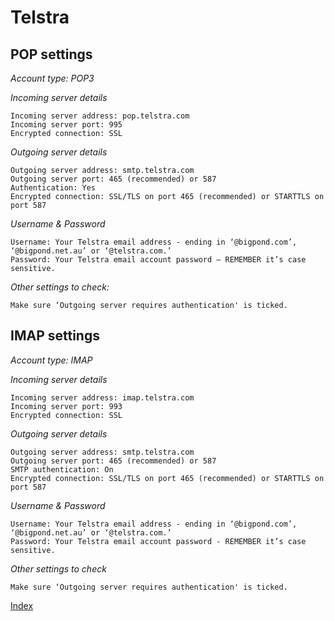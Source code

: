 # Telstra

## POP settings 

*Account type: POP3* 

*Incoming server details*

```
Incoming server address: pop.telstra.com
Incoming server port: 995
Encrypted connection: SSL
```

*Outgoing server details*

```
Outgoing server address: smtp.telstra.com
Outgoing server port: 465 (recommended) or 587
Authentication: Yes
Encrypted connection: SSL/TLS on port 465 (recommended) or STARTTLS on port 587 
```

*Username & Password*

```
Username: Your Telstra email address - ending in ‘@bigpond.com’, ‘@bigpond.net.au’ or ‘@telstra.com.’
Password: Your Telstra email account password – REMEMBER it’s case sensitive.
```

*Other settings to check:*

```
Make sure ‘Outgoing server requires authentication' is ticked. 
```
## IMAP settings

*Account type: IMAP* 

 *Incoming server details*

```
Incoming server address: imap.telstra.com
Incoming server port: 993
Encrypted connection: SSL
```
 
*Outgoing server details*

```
Outgoing server address: smtp.telstra.com
Outgoing server port: 465 (recommended) or 587
SMTP authentication: On
Encrypted connection: SSL/TLS on port 465 (recommended) or STARTTLS on port 587 
```

*Username & Password*

```
Username: Your Telstra email address - ending in ‘@bigpond.com’, ‘@bigpond.net.au’ or ‘@telstra.com.’
Password: Your Telstra email account password - REMEMBER it’s case sensitive. 
```

*Other settings to check*

```
Make sure ‘Outgoing server requires authentication' is ticked. 
```

[Index](index.md)
